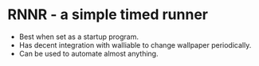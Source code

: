 # RNNR - a simple timed runner
- Best when set as a startup program.
- Has decent integration with walliable to change wallpaper periodically.
- Can be used to automate almost anything.
